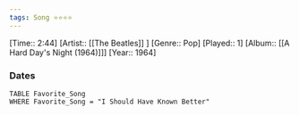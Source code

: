 ```yaml
---
tags: Song ⭐⭐⭐⭐ 
---
```

[Time:: 2:44]
[Artist:: [[The Beatles]] ]
[Genre:: Pop]
[Played:: 1]
[Album:: [[A Hard Day's Night (1964)]]]
[Year:: 1964]
### Dates
````dataview
TABLE Favorite_Song
WHERE Favorite_Song = "I Should Have Known Better"
````
